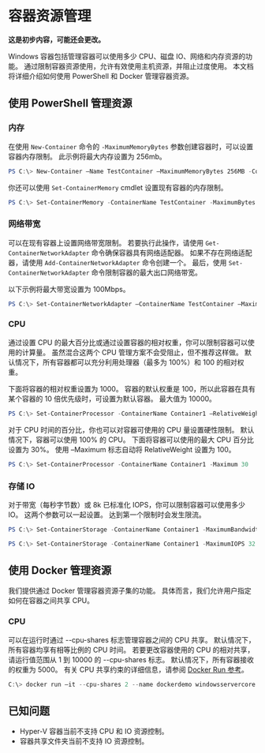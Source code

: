 # 容器资源管理

**这是初步内容，可能还会更改。**

Windows 容器包括管理容器可以使用多少 CPU、磁盘 IO、网络和内存资源的功能。 通过限制容器资源使用，允许有效使用主机资源，并阻止过度使用。 本文档将详细介绍如何使用 PowerShell 和 Docker 管理容器资源。

## 使用 PowerShell 管理资源

### 内存

在使用 `New-Container` 命令的 `-MaximumMemoryBytes` 参数创建容器时，可以设置容器内存限制。 此示例将最大内存设置为 256mb。

```powershell
PS C:\> New-Container –Name TestContainer –MaximumMemoryBytes 256MB -ContainerimageName WindowsServerCore
```
你还可以使用 `Set-ContainerMemory` cmdlet 设置现有容器的内存限制。

```powershell
PS C:\> Set-ContainerMemory -ContainerName TestContainer -MaximumBytes 256mb
```

### 网络带宽

可以在现有容器上设置网络带宽限制。 若要执行此操作，请使用 `Get-ContainerNetworkAdapter` 命令确保容器具有网络适配器。 如果不存在网络适配器，请使用 `Add-ContainerNetworkAdapter` 命令创建一个。 最后，使用 `Set-ContainerNetworkAdapter` 命令限制容器的最大出口网络带宽。

以下示例将最大带宽设置为 100Mbps。

```powershell
PS C:\> Set-ContainerNetworkAdapter –ContainerName TestContainer –MaximumBandwidth 100000000
```

### CPU

通过设置 CPU 的最大百分比或通过设置容器的相对权重，你可以限制容器可以使用的计算量。 虽然混合这两个 CPU 管理方案不会受阻止，但不推荐这样做。 默认情况下，所有容器都可以充分利用处理器（最多为 100%）和 100 的相对权重。

下面将容器的相对权重设置为 1000。 容器的默认权重是 100，所以此容器在具有某个容器的 10 倍优先级时，可设置为默认容器。 最大值为 10000。

```powershell
PS C:\> Set-ContainerProcessor -ContainerName Container1 –RelativeWeight 10000
```

对于 CPU 时间的百分比，你也可以对容器可使用的 CPU 量设置硬性限制。 默认情况下，容器可以使用 100% 的 CPU。 下面将容器可以使用的最大 CPU 百分比设置为 30%。 使用 –Maximum 标志自动将 RelativeWeight 设置为 100。

```powershell
PS C:\> Set-ContainerProcessor -ContainerName Container1 -Maximum 30
```

### 存储 IO

对于带宽（每秒字节数）或 8k 已标准化 IOPS，你可以限制容器可以使用多少 IO。 这两个参数可以一起设置。 达到第一个限制时会发生限流。

```powershell
PS C:\> Set-ContainerStorage -ContainerName Container1 -MaximumBandwidth 1000000
```
```powershell
PS C:\> Set-ContainerStorage -ContainerName Container1 -MaximumIOPS 32
```

## 使用 Docker 管理资源

我们提供通过 Docker 管理容器资源子集的功能。 具体而言，我们允许用户指定如何在容器之间共享 CPU。

### CPU

可以在运行时通过 --cpu-shares 标志管理容器之间的 CPU 共享。 默认情况下，所有容器均享有相等比例的 CPU 时间。 若要更改容器使用的 CPU 的相对共享，请运行值范围从 1 到 10000 的 --cpu-shares 标志。 默认情况下，所有容器接收的权重为 5000。 有关 CPU 共享约束的详细信息，请参阅 [Docker Run 参考](https://docs.docker.com/engine/reference/run/#cpu-share-constraint)。

```powershell 
C:\> docker run –it --cpu-shares 2 --name dockerdemo windowsservercore cmd
```

## 已知问题

- Hyper-V 容器当前不支持 CPU 和 IO 资源控制。
- 容器共享文件夹当前不支持 IO 资源控制。





<!--HONumber=Jan16_HO1-->
